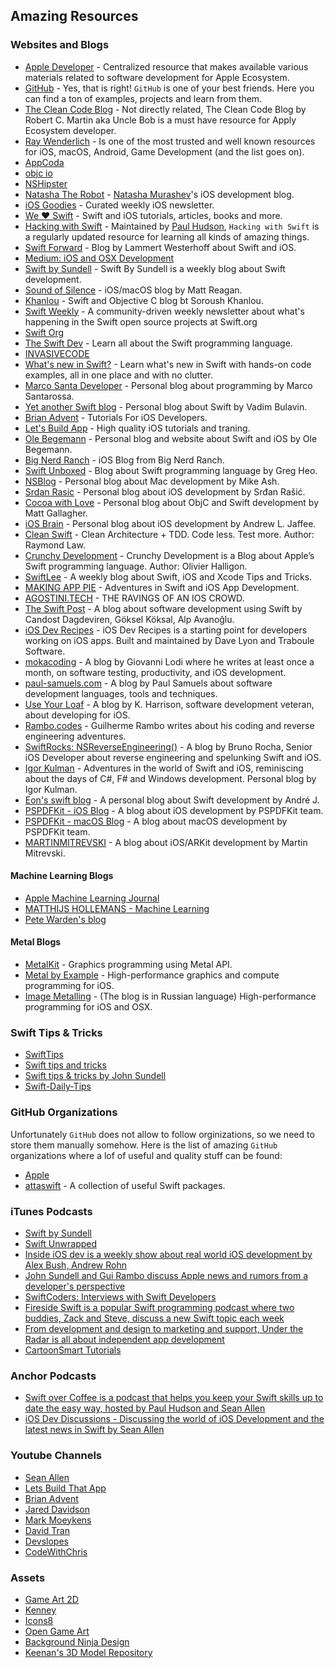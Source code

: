 ## Amazing Resources

### Websites and Blogs

- [Apple Developer](https://developer.apple.com) - Centralized resource that makes available various materials related to software development for Apple Ecosystem.
- [GitHub](https://github.com/) - Yes, that is right! `GitHub` is one of your best friends. Here you can find a ton of examples, projects and learn from them. 
- [The Clean Code Blog](http://blog.cleancoder.com) - Not directly related, The Clean Code Blog by Robert C. Martin aka Uncle Bob is a must have resource for Apply Ecosystem developer. 
- [Ray Wenderlich](https://www.raywenderlich.com/) - Is one of the most trusted and well known resources for iOS, macOS, Android, Game Development (and the list goes on). 
- [AppCoda](https://www.appcoda.com/)
- [objc io](https://www.objc.io)
- [NSHipster](http://nshipster.com)
- [Natasha The Robot](https://www.natashatherobot.com) - [Natasha Murashev](https://github.com/NatashaTheRobot)'s iOS development blog. 
- [iOS Goodies](http://ios-goodies.com) - Curated weekly iOS newsletter. 
- [We ❤️ Swift](https://www.weheartswift.com) - Swift and iOS  tutorials, articles, books and more.
- [Hacking with Swift](https://www.hackingwithswift.com/) - Maintained by [Paul Hudson](https://github.com/twostraws), `Hacking with Swift` is a regularly updated resource for learning all kinds of amazing things. 
- [Swift Forward](https://swiftforward.wordpress.com) - Blog by Lammert Westerhoff about Swift and iOS.
- [Medium: iOS and OSX Development](https://medium.com/ios-os-x-development)
- [Swift by Sundell](https://www.swiftbysundell.com/) - Swift By Sundell is a weekly blog about Swift development.
- [Sound of Silence](http://sound-of-silence.com) - iOS/macOS blog by Matt Reagan.
- [Khanlou](http://khanlou.com) - Swift and Objective C blog bt Soroush Khanlou.
- [Swift Weekly](https://swiftweekly.github.io) - A community-driven weekly newsletter about what's happening in the Swift open source projects at Swift.org
- [Swift Org](https://swift.org) 
- [The Swift Dev](https://theswiftdev.com) - Learn all about the Swift programming language.
- [INVASIVECODE](https://www.invasivecode.com/weblog/?doing_wp_cron=1525779118.2550129890441894531250)
- [What's new in Swift?](https://www.whatsnewinswift.com) - Learn what's new in Swift with hands-on code examples, all in one place and with no clutter.
- [Marco Santa Developer](https://marcosantadev.com) - Personal blog about programming by Marco Santarossa.
- [Yet another Swift blog](http://www.vadimbulavin.com) - Personal blog about Swift by Vadim Bulavin.
- [Brian Advent](https://www.brianadvent.com) - Tutorials For iOS Developers.
- [Let's Build App](https://www.letsbuildthatapp.com) - High quality iOS tutorials and traning.
- [Ole Begemann](https://oleb.net/blog/) - Personal blog and website about Swift and iOS by Ole Begemann.
- [Big Nerd Ranch](https://www.bignerdranch.com/blog/categories/ios/) - iOS Blog from Big Nerd Ranch.
- [Swift Unboxed](https://swiftunboxed.com) - Blog about Swift programming language by Greg Heo.
- [NSBlog](https://www.mikeash.com/pyblog/) - Personal blog about Mac development by Mike Ash.
- [Srdan Rasic](http://rasic.info) - Personal blog about iOS development by Srđan Rašić.
- [Cocoa with Love](https://www.cocoawithlove.com) - Personal blog about ObjC and Swift development by Matt Gallagher.
- [iOS Brain](http://iosbrain.com) - Personal blog about iOS development by Andrew L. Jaffee.
- [Clean Swift](https://clean-swift.com) - Clean Architecture + TDD. Code less. Test more. Author: Raymond Law.
- [Crunchy Development](http://alisoftware.github.io) - Crunchy Development is a Blog about Apple’s Swift programming language. Author: Olivier Halligon.
- [SwiftLee](https://www.avanderlee.com) - A weekly blog about Swift, iOS and Xcode Tips and Tricks.
- [MAKING APP PIE](https://makeapppie.com) - Adventures in Swift and iOS App Development.
- [AGOSTINI.TECH](https://agostini.tech) - THE RAVINGS OF AN IOS CROWD.
- [The Swift Post](https://theswiftpost.co) - A blog about software development using Swift by Candost Dagdeviren, Göksel Köksal, Alp Avanoğlu.
- [iOS Dev Recipes](https://www.iosdev.recipes) - 
iOS Dev Recipes is a starting point for developers working on iOS apps. Built and maintained by Dave Lyon and Traboule Software.
- [mokacoding](https://www.mokacoding.com) - A blog by Giovanni Lodi where he writes at least once a month, on software testing, productivity, and iOS development.
- [paul-samuels.com](https://paul-samuels.com) - A blog by Paul Samuels about software development languages, tools and techniques.
- [Use Your Loaf](https://useyourloaf.com) - A blog by K. Harrison, software development veteran, about developing for iOS. 
- [Rambo.codes](https://rambo.codes) - Guilherme Rambo writes about his coding and reverse engineering adventures.
- [SwiftRocks: NSReverseEngineering()](https://swiftrocks.com) - A blog by Bruno Rocha, Senior iOS Developer about reverse engineering and spelunking Swift and iOS.
- [Igor Kulman](https://blog.kulman.sk) - Adventures in the world of Swift and iOS, reminiscing about the days of C#, F# and Windows development. Personal blog by Igor Kulman.
- [Eon's swift blog](http://eon.codes) - A personal blog about Swift development by André J.
- [PSPDFKit - iOS Blog](https://pspdfkit.com/blog/categories/ios/) - A blog about iOS development by PSPDFKit team. 
- [PSPDFKit - macOS Blog](https://pspdfkit.com/blog/categories/macos/) - A blog about macOS development by PSPDFKit team.
- [MARTINMITREVSKI](https://martinmitrevski.com) - A blog about iOS/ARKit development by Martin Mitrevski.

#### Machine Learning Blogs

- [Apple Machine Learning Journal](https://machinelearning.apple.com)
- [MATTHIJS HOLLEMANS - Machine Learning](http://machinethink.net/blog/)
- [Pete Warden's blog](https://petewarden.com)

#### Metal Blogs
- [MetalKit](http://metalkit.org/) - Graphics programming using Metal API.
- [Metal by Example](http://metalbyexample.com) - High-performance graphics and compute programming for iOS.
- [Image Metalling](https://imagemetalling.wordpress.com) - (The blog is in Russian language) High-performance programming for iOS and OSX.

### Swift Tips & Tricks
- [SwiftTips](https://github.com/vincent-pradeilles/swift-tips)
- [Swift tips and tricks](https://github.com/Luur/SwiftTips)
- [Swift tips & tricks by John Sundell](https://github.com/JohnSundell/SwiftTips)
- [Swift-Daily-Tips](https://github.com/MobileTipsters/Swift-Daily-Tips)

### GitHub Organizations
Unfortunately `GitHub` does not allow to follow orginizations, so we need to store them manually somehow. Here is the list of amazing `GitHub` organizations where a lof of useful and quality stuff can be found:

- [Apple](https://github.com/apple)
- [attaswift](https://github.com/attaswift) - A collection of useful Swift packages.

### iTunes Podcasts

- [Swift by Sundell](https://itunes.apple.com/ru/podcast/swift-by-sundell/id1267161825?l=en&mt=2)
- [Swift Unwrapped](https://itunes.apple.com/ru/podcast/swift-unwrapped/id1209817203?l=en&mt=2)
- [Inside iOS dev is a weekly show about real world iOS development by Alex Bush, Andrew Rohn](https://itunes.apple.com/ru/podcast/inside-ios-dev/id1231805301?mt=2)
- [John Sundell and Gui Rambo discuss Apple news and rumors from a developer's perspective](https://itunes.apple.com/us/podcast/stacktrace/id1359435443?mt=2)
- [SwiftCoders: Interviews with Swift Developers](https://itunes.apple.com/ru/podcast/swiftcoders-interviews-with-swift-developers/id1082937962?l=en&mt=2)
- [Fireside Swift is a popular Swift programming podcast where two buddies, Zack and Steve, discuss a new Swift topic each week](https://itunes.apple.com/us/podcast/fireside-swift/id1269435221?mt=2)
- [From development and design to marketing and support, Under the Radar is all about independent app development](https://itunes.apple.com/us/podcast/under-the-radar/id1055685246?mt=2)
- [CartoonSmart Tutorials](https://itunes.apple.com/ru/podcast/cartoonsmart-tutorials/id1108725455?l=en&mt=2)

### Anchor Podcasts
- [Swift over Coffee is a podcast that helps you keep your Swift skills up to date the easy way, hosted by Paul Hudson and Sean Allen](https://anchor.fm/swiftovercoffee)
- [iOS Dev Discussions - Discussing the world of iOS Development and the latest news in Swift by Sean Allen](https://anchor.fm/seanallen)

### Youtube Channels

- [Sean Allen](https://www.youtube.com/channel/UCbTw29mcP12YlTt1EpUaVJw)
- [Lets Build That App](https://www.youtube.com/channel/UCuP2vJ6kRutQBfRmdcI92mA)
- [Brian Advent](https://www.youtube.com/channel/UCysEngjfeIYapEER9K8aikw)
- [Jared Davidson](https://www.youtube.com/user/Archetapp)
- [Mark Moeykens](https://www.youtube.com/channel/UChH6WbyYeX0INJjrK2-6WSg/featured)
- [David Tran](https://www.youtube.com/channel/UCvPFGq6luCqAVGiFpzTvkIA)
- [Devslopes](https://www.youtube.com/channel/UClLXKYEEM8OBBx85DOa6-cg)
- [CodeWithChris](https://www.youtube.com/user/CodeWithChris/featured)

### Assets 

- [Game Art 2D](https://www.gameart2d.com/) 
- [Kenney](https://kenney.nl/)
- [Icons8](https://icons8.com)
- [Open Game Art](https://opengameart.org)
- [Background Ninja Design](http://www.dumbmanex.com/bynd_freestuff.html)
- [Keenan's 3D Model Repository](https://www.cs.cmu.edu/~kmcrane/Projects/ModelRepository/)
